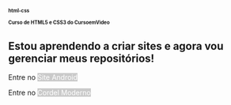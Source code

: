 # html-css
 
 <h1>Curso de HTML5 e CSS3 do CursoemVideo</h1>


<h2>Estou aprendendo a criar sites e agora vou gerenciar meus repositórios!</h2>
<p>Entre no <a href="https://jonasvlima.github.io/html-css/desafios/d010/android" target="_blank"> Site Android</a></p>
<p>Entre no <a href="https://jonasvlima.github.io/html-css/desafios/  d012/" target="_blank">Cordel Moderno</a></p>


<style>
    h1 {
        font-size: 0.7em
    }

    a {
        color: white;
        text-decoration: none;
        background-color: #CACACA;
    }
</style>